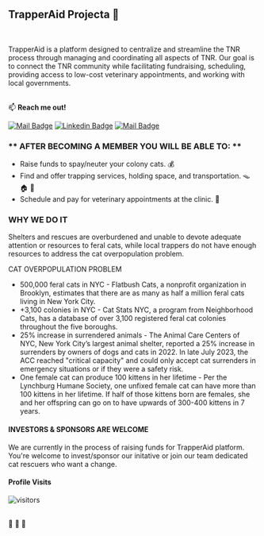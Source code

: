 ## **TrapperAid Projecta** 🦁 ## 

 <br/>

TrapperAid is a platform designed to centralize and streamline the TNR process through managing and coordinating all aspects of TNR. Our goal is to connect the TNR community while facilitating fundraising, scheduling, providing access to low-cost veterinary appointments, and working with local governments.<br/><br/>

:mailbox: **Reach me out!** <br/>

[![Mail Badge](https://img.shields.io/badge/-snowleopardAlexa-c0392b?style=flat&labelColor=c0392b&logo=gmail&logoColor=white)](mailto:alexakylernyc@gmail.com) [![Linkedin Badge](https://img.shields.io/badge/-Alexa-0e76a8?style=flat&labelColor=0e76a8&logo=linkedin&logoColor=white)](https://www.linkedin.com/in/aleksandra-slomska/) [![Mail Badge](https://img.shields.io/badge/-@aleksandraslomska-e84393?style=flat&labelColor=e84393&logo=instagram&logoColor=white)](https://instagram.com/alexaslomski)

### ** AFTER BECOMING A MEMBER YOU WILL BE ABLE TO: ** ###

<!--Add description-->
- Raise funds to spay/neuter your colony cats. 💰 
- Find and offer trapping services, holding space, and transportation. 🪤 🏠 🚗
- Schedule and pay for veterinary appointments at the clinic. 🏥

### **WHY WE DO IT**

Shelters and rescues are overburdened and unable to devote adequate attention or resources to feral cats, while local trappers do not have enough resources to address the cat overpopulation problem.

CAT OVERPOPULATION PROBLEM

- 500,000 feral cats in NYC - Flatbush Cats, a nonprofit organization in Brooklyn, estimates that there are as many as half a million feral cats living in New York City.
- +3,100 colonies in NYC - Cat Stats NYC, a program from Neighborhood Cats, has a database of over 3,100 registered feral cat colonies throughout the five boroughs.
- 25% increase in surrendered animals - The Animal Care Centers of NYC, New York City’s largest animal shelter, reported a 25% increase in surrenders by owners of dogs and cats in 2022. In late July 2023, the ACC reached "critical capacity" and could only accept cat surrenders in emergency situations or if they were a safety risk.
- One female cat can produce 100 kittens in her lifetime - Per the Lynchburg Humane Society, one unfixed female cat can have more than 100 kittens in her lifetime. If half of those kittens born are females, she and her offspring can go on to have upwards of 300-400 kittens in 7 years.

#### INVESTORS & SPONSORS ARE WELCOME

We are currently in the process of raising funds for TrapperAid platform. You're welcome to invest/sponsor our initative or join our team dedicated cat rescuers who want a change. 

#### **Profile Visits**

![visitors](https://visitor-badge.glitch.me/badge?page_id=snowleopardAlexa.snowleopardAlexa)


 <br/>
🧡 🦁 🤍
